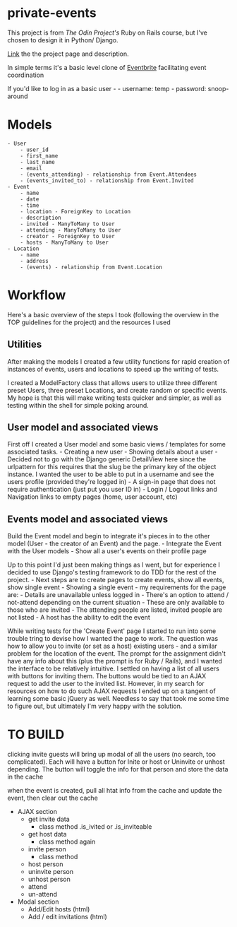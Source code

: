 # private-events

This project is from *The Odin Project's* Ruby on Rails course, but I've chosen to design it in Python/ Django.

[Link](https://www.theodinproject.com/courses/ruby-on-rails/lessons/associations) the the project page and description. 

In simple terms it's a basic level clone of [Eventbrite](http://www.eventbrite.com/) facilitating event coordination


If you'd like to log in as a basic user - 
    - username: temp
    - password: snoop-around

# Models 
    - User
        - user_id
        - first_name
        - last_name
        - email
        - (events_attending) - relationship from Event.Attendees
        - (events_invited_to) - relationship from Event.Invited
    - Event
        - name
        - date
        - time
        - location - ForeignKey to Location
        - description
        - invited - ManyToMany to User
        - attending - ManyToMany to User
        - creator - ForeignKey to User
        - hosts - ManyToMany to User
    - Location
        - name
        - address
        - (events) - relationship from Event.Location


# Workflow

Here's a basic overview of the steps I took (following the overview in the TOP guidelines for the project) and the resources I used

## Utilities
After making the models I created a few utility functions for rapid creation of instances of events, users and locations to speed up the writing of tests.

I created a ModelFactory class that allows users to utilize three different preset Users, three preset Locations, and create random or specific events.  My hope is that this will make writing tests quicker and simpler, as well as testing within the shell for simple poking around.  


## User model and associated views
First off I created a User model and some basic views / templates for some associated tasks.
    - Creating a new user
    - Showing details about a user
        - Decided not to go with the Django generic DetailView here since the urlpattern for this requires that the slug be the primary key of the object instance. I wanted the user to be able to put in a username and see the users profile (provided they're logged in)
    - A sign-in page that does not require authentication (just put you user ID in)
    - Login / Logout links and Navigation links to empty pages (home, user account, etc)


## Events model and associated views
Build the Event model and begin to integrate it's pieces in to the other model (User - the creator of an Event) and the page.
    - Integrate the Event with the User models
    - Show all a user's events on their profile page

Up to this point I'd just been making things as I went, but for experience I decided to use Django's testing framework to do TDD for the rest of the project.
    - Next steps are to create pages to create events, show all events, show single event
    - Showing a single event - my requirements for the page are:
        - Details are unavailable unless logged in
        - There's an option to attend / not-attend depending on the current situation
            - These are only available to those who are invited
        - The attending people are listed, invited people are not listed
        - A host has the ability to edit the event

While writing tests for the 'Create Event' page I started to run into some trouble tring to devise how I wanted the page to work.  The question was how to allow you to invite (or set as a host) existing users - and a similar problem for the location of the event. The prompt for the assignment didn't have any info about this (plus the prompt is for Ruby / Rails), and I wanted the interface to be relatively intuitive.  I settled on having a list of all users with buttons for inviting them.  The buttons would be tied to an AJAX request to add the user to the invited list.  However, in my search for resources on how to do such AJAX requests I ended up on a tangent of learning some basic jQuery as well.  Needless to say that took me some time to figure out, but ultimately I'm very happy with the solution.


# TO BUILD
clicking invite guests will bring up modal of all the users (no search, too complicated). Each will have a button for Inite or host or Uninvite or unhost depending.  The button will toggle the info for that person and store the data in the cache

when the event is created, pull all htat info from the cache and update the event, then clear out the cache


- AJAX section
    - get invite data
        - class method .is_ivited or .is_inviteable
    - get host data
        - class method again
    - invite person
        - class method
    - host person
    - uninvite person
    - unhost person
    - attend
    - un-attend
- Modal section
    - Add/Edit hosts (html)
    - Add / edit invitations (html)

